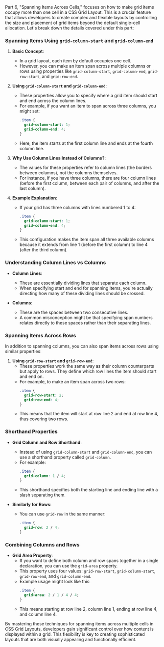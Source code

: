 

Part 6, "Spanning Items Across Cells," focuses on how to make grid items occupy more than one cell in a CSS Grid Layout. This is a crucial feature that allows developers to create complex and flexible layouts by controlling the size and placement of grid items beyond the default single-cell allocation. Let's break down the details covered under this part:

### Spanning Items Using `grid-column-start` and `grid-column-end`

1. **Basic Concept**:
   - In a grid layout, each item by default occupies one cell.
   - However, you can make an item span across multiple columns or rows using properties like `grid-column-start`, `grid-column-end`, `grid-row-start`, and `grid-row-end`.

2. **Using `grid-column-start` and `grid-column-end`**:
   - These properties allow you to specify where a grid item should start and end across the column lines.
   - For example, if you want an item to span across three columns, you might set:
     ```css
     .item {
       grid-column-start: 1;
       grid-column-end: 4;
     }
     ```
   - Here, the item starts at the first column line and ends at the fourth column line.

3. **Why Use Column Lines Instead of Columns?**:
   - The values for these properties refer to column lines (the borders between columns), not the columns themselves.
   - For instance, if you have three columns, there are four column lines (before the first column, between each pair of columns, and after the last column).

4. **Example Explanation**:
   - If your grid has three columns with lines numbered 1 to 4:
     ```css
     .item {
       grid-column-start: 1;
       grid-column-end: 4;
     }
     ```
   - This configuration makes the item span all three available columns because it extends from line 1 (before the first column) to line 4 (after the third column).

### Understanding Column Lines vs Columns

- **Column Lines**: 
  - These are essentially dividing lines that separate each column.
  - When specifying start and end for spanning items, you're actually directing how many of these dividing lines should be crossed.

- **Columns**: 
  - These are the spaces between two consecutive lines.
  - A common misconception might be that specifying span numbers relates directly to these spaces rather than their separating lines.

### Spanning Items Across Rows

In addition to spanning columns, you can also span items across rows using similar properties:

1. **Using `grid-row-start` and `grid-row-end`**:
   - These properties work the same way as their column counterparts but apply to rows. They define which row lines the item should start and end on.
   - For example, to make an item span across two rows:
     ```css
     .item {
       grid-row-start: 2;
       grid-row-end: 4;
     }
     ```
   - This means that the item will start at row line 2 and end at row line 4, thus covering two rows.

### Shorthand Properties

- **Grid Column and Row Shorthand**:
  - Instead of using `grid-column-start` and `grid-column-end`, you can use a shorthand property called `grid-column`.
  - For example:
    ```css
    .item {
      grid-column: 1 / 4;
    }
    ```
  - This shorthand specifies both the starting line and ending line with a slash separating them.
  
- **Similarly for Rows**:
  - You can use `grid-row` in the same manner:
    ```css
    .item {
      grid-row: 2 / 4;
    }
    ```

### Combining Columns and Rows

- **Grid Area Property**:
  - If you want to define both column and row spans together in a single declaration, you can use the `grid-area` property.
  - This property uses four values: `grid-row-start`, `grid-column-start`, `grid-row-end`, and `grid-column-end`.
  - Example usage might look like this:
    ```css
    .item {
      grid-area: 2 / 1 / 4 / 4;
    }
    ```
   - This means starting at row line 2, column line 1, ending at row line 4, and column line 4.

By mastering these techniques for spanning items across multiple cells in CSS Grid Layouts, developers gain significant control over how content is displayed within a grid. This flexibility is key to creating sophisticated layouts that are both visually appealing and functionally efficient.